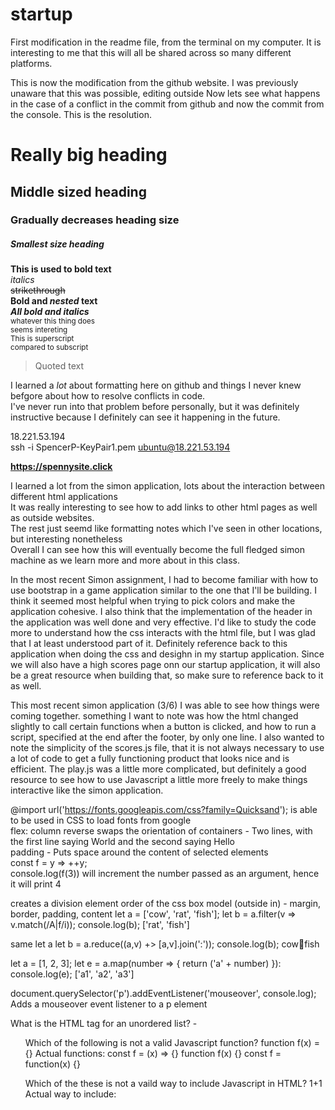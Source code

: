 # startup

First modification in the readme file, from the terminal on my computer. It is interesting to me that this will all be shared across so many different
platforms.

This is now the modification from the github website. I was previously unaware that this was possible, editing outside Now lets see what happens in the case of a conflict in the commit from github and now the commit from the console. This is the resolution.

# Really big heading
## Middle sized heading
### Gradually decreases heading size  
##### Smallest size heading

**This is used to bold text**  
*italics*  
~~strikethrough~~  
**Bold and _nested_ text**  
***All bold and italics***  
<sub> whatever this thing does  
  seems intereting</sub>  
<sup> This is superscript  
  compared to subscript</sup>  
    
  >Quoted text  

I learned a *lot* about formatting here on github and things I never knew befgore about how to resolve conflicts in code.  
I've never run into that problem before personally, but it was definitely instructive because I definitely can see it happening in the future.  


18.221.53.194  
ssh -i SpencerP-KeyPair1.pem ubuntu@18.221.53.194  
  
**https://spennysite.click**  
  
I learned a lot from the simon application, lots about the interaction between different html applications  
It was really interesting to see how to add links to other html pages as well as outside websites.  
The rest just seemd like formatting notes which I've seen in other locations, but interesting nonetheless  
Overall I can see how this will eventually become the full fledged simon machine as we learn more and more about in this class.  
  
In the most recent Simon assignment, I had to become familiar with how to use bootstrap in a game application similar to the one that I'll be building. I think it seemed most helpful when trying to pick colors and make the application cohesive. I also think that the implementation of the header in the application was well done and very effective. I'd like to study the code more to understand how the css interacts with the html file, but I was glad that I at least understood part of it. Definitely reference back to this application when doing the css and desighn in my startup application. Since we will also have a high scores page onn our startup application, it will also be a great resource when building that, so make sure to reference back to it as well.  
  
  This most recent simon application (3/6) I was able to see how things were coming together. something I want to note was how the html changed slightly to call certain functions when a button is clicked, and how to run a script, specified at the end after the footer, by only one line. I also wanted to note the simplicity of the scores.js file, that it is not always necessary to use a lot of code to get a fully functioning product that looks nice and is efficient. The play.js was a little more complicated, but definitely a good resource to see how to use Javascript a little more freely to make things interactive like the simon application.  
  
@import url('https://fonts.googleapis.com/css?family=Quicksand'); is able to be used in CSS to load fonts from google  
flex: column reverse swaps the orientation of containers - Two lines, with the first line saying World and the second saying Hello  
padding - Puts space around the content of selected elements  
const f = y => ++y;  
console.log(f(3)) will increment the number passed as an argument, hence it will print 4  
  
<div> creates a division element  
  order of the css box model (outside in) - margin, border, padding, content
  let a = ['cow', 'rat', 'fish'];
  let b = a.filter(v => v.match(/A|f/i));
  console.log(b);
  ['rat', 'fish']
  
  same let a
  let b = a.reduce((a,v) +> [a,v].join(':'));
  console.log(b);
  cow:rat:fish
  
  let a = [1, 2, 3];
  let e = a.map(number => {
  return ('a' + number)
  }):
  console.log(e); ['a1', 'a2', 'a3']
  
  document.querySelector('p').addEventListener('mouseover', console.log);
  Adds a mouseover event listener to a p element
  
  What is the HTML tag for an unordered list? - <ul>
  
  Which of the following is not a valid Javascript function? function f(x) = {}
  Actual functions: const f = (x) => {}
 function f(x) {}
 const f = function(x) {}
  

Which of the these is not a vaild way to include Javascript in HTML? <javascript>1+1</javascript>
  Actual way to include: <script>1+1</script> <script src='main.js' /> <div onclick='1+1' />
  
  Valid JS object: { n:1 }
  What does the DOM textContent property do? Sets the child text for the an element
  Which html will create a valid hyperlink? <a href='https://c.com'>x</a>
  
  <div>other</div>
  <div class="header">BYU</div>
  Using CSS, how would you turn only the BYU text blue? div.header { color:blue; }
  
  Which of the following is valid JSON? {"x":3}
  The following console command makes a script executable: chmod +x deploy.sh
  Which is a DNS subdomain? c260.cs.byu.edu
  To point to another DNS record, you should use the following DNS record type: CNAME
  
  
Simon Notes 3/22:  
- Node.js was super useful in providing a service backbone that I don't need to entirely understand  
- Express was also useful, and even though I don't entirely understand how it fits into the system  
- index.js was a good resource to look through to understand the functions that are provided through  
- app.use and app.listen can both definitely be used in my startup application  
  
Simon Notes 3/24:
- username and password are simonsite and simonsitepassword
- database is super convenient and I love the UI
- love that I don't have to host my own database  
  
Simon Notes 3/27:
- simon does a perfect implementation of a login and database feature, that already works with the mongo servers
- I like how you can't move past the login without logging in and being registered
- I can use the other html fileas and js files to implement the same in my own startup file
- mongo is super easy to use here and makes a big difference  

  Simon Notes 3/29:
  - The peer proxy file is where the majority of the useful code from this Simon project is located
  - The webserver could be interesting for potential functionality with our trivia game
  - Having ongoing high scores could be super useful, or we could use it to just alert people who else is playing
  - Also use code found in play.js and other play files to implement the websocket work on a different page
  
  Simon Notes 4/18:
  - Using a React Framework seems to require an entire rework of the application to be useful and to see any benefit
  - Create a react template by running "npx create-react-app template-react" in the project folder
  - Convert js files to jsx files
  - Move template files, switch to react bootstrap, and populate App.jsx
  - Create view components, create the router, and convert to react components
  ![simonReactProjectStructure](https://user-images.githubusercontent.com/49263156/232924875-71c4622f-a362-4547-960a-e6e43feaa457.jpg)
  - React seems like a very useful structure to use with an application, but I feel like it would be better if used right from the get go, instead of needing to convert an entire application after already building a working product. I can see the usefulness but I would like to have built my startup application using it from the ground up. Overall its a very cool framework and if I ever do build a future application I will definitely start out using the React Framework.
  
  Startup Service deliverable Notes 4/18:
  - We added a lot of the functionality of the application with this version of our code
  - We specifically added the ability to pull new trivia questions from a helpful API and load them into the game whenever needed
  - We also added the database to our code to score highscores and and keep track of users. The leaderboard is now fully functional, the game can get new questions whenever needed, and it parses the data and randomly displays the answers. 
  - We also added peer proxy code to let other players know when others are playing and when they score. 
  - Aside from that, we just polished up everything else in the application and did our best to improve the experience of our application and allow for fun trivia competitions!
